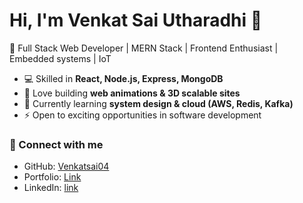 # Hi, I'm Venkat Sai Utharadhi 👋

🚀 Full Stack Web Developer | MERN Stack | Frontend Enthusiast | Embedded systems | IoT

- 💻 Skilled in **React, Node.js, Express, MongoDB**  
- 🎨 Love building **web animations & 3D scalable sites**  
- 🌱 Currently learning **system design & cloud (AWS, Redis, Kafka)**  
- ⚡ Open to exciting opportunities in software development  

### 🔗 Connect with me
- GitHub: [Venkatsai04](https://github.com/Venkatsai04)  
- Portfolio: [Link](https://portfolio-beryl-six-77.vercel.app/) 
- LinkedIn: [link](https://www.linkedin.com/in/vsk434)  
